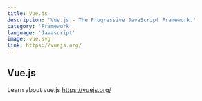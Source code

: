 ```yaml
---
title: Vue.js
description: 'Vue.js - The Progressive JavaScript Framework.'
category: 'Framework'
language: 'Javascript'
image: vue.svg
link: https://vuejs.org/
---
```


## Vue.js

Learn about vue.js https://vuejs.org/
